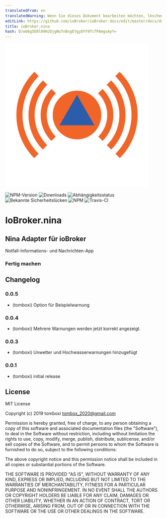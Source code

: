 ```yaml
---
translatedFrom: en
translatedWarning: Wenn Sie dieses Dokument bearbeiten möchten, löschen Sie bitte das Feld "translationsFrom". Andernfalls wird dieses Dokument automatisch erneut übersetzt
editLink: https://github.com/ioBroker/ioBroker.docs/edit/master/docs/de/adapterref/iobroker.nina/README.md
title: ioBroker.nina
hash: D/wb6g5D8l09HJDjgNuTnBsgEYgyDYY9TcTPAmgsAyY=
---
```

![Logo](../../../en/adapterref/iobroker.nina/admin/nina.png)

![NPM-Version](http://img.shields.io/npm/v/iobroker.nina.svg)
![Downloads](https://img.shields.io/npm/dm/iobroker.nina.svg)
![Abhängigkeitsstatus](https://img.shields.io/david/TA2k/iobroker.nina.svg)
![Bekannte Sicherheitslücken](https://snyk.io/test/github/TA2k/ioBroker.nina/badge.svg)
![NPM](https://nodei.co/npm/iobroker.nina.png?downloads=true)
![Travis-CI](http://img.shields.io/travis/TA2k/ioBroker.nina/master.svg)

# IoBroker.nina
## Nina Adapter für ioBroker
Notfall-Informations- und Nachrichten-App

### Fertig machen

## Changelog

### 0.0.5

-   (tomboxi) Option für Beispielwarnung

### 0.0.4

-   (tomboxi) Mehrere Warnungen werden jetzt korrekt angezeigt.

### 0.0.3

-   (tomboxi) Unwetter und Hochwasserwarnungen hinzugefügt

### 0.0.1

-   (tomboxi) initial release

## License

MIT License

Copyright (c) 2019 tomboxi <tombox_2020@gmail.com>

Permission is hereby granted, free of charge, to any person obtaining a copy
of this software and associated documentation files (the "Software"), to deal
in the Software without restriction, including without limitation the rights
to use, copy, modify, merge, publish, distribute, sublicense, and/or sell
copies of the Software, and to permit persons to whom the Software is
furnished to do so, subject to the following conditions:

The above copyright notice and this permission notice shall be included in all
copies or substantial portions of the Software.

THE SOFTWARE IS PROVIDED "AS IS", WITHOUT WARRANTY OF ANY KIND, EXPRESS OR
IMPLIED, INCLUDING BUT NOT LIMITED TO THE WARRANTIES OF MERCHANTABILITY,
FITNESS FOR A PARTICULAR PURPOSE AND NONINFRINGEMENT. IN NO EVENT SHALL THE
AUTHORS OR COPYRIGHT HOLDERS BE LIABLE FOR ANY CLAIM, DAMAGES OR OTHER
LIABILITY, WHETHER IN AN ACTION OF CONTRACT, TORT OR OTHERWISE, ARISING FROM,
OUT OF OR IN CONNECTION WITH THE SOFTWARE OR THE USE OR OTHER DEALINGS IN THE
SOFTWARE.